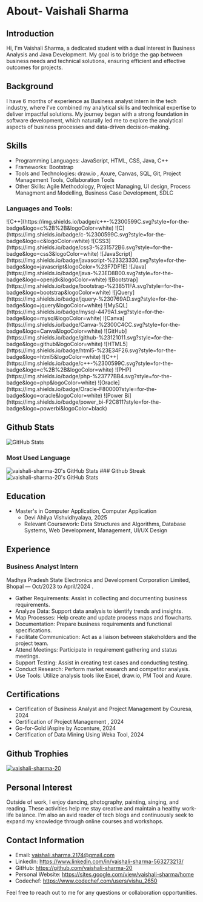 # About- Vaishali Sharma
## Introduction
Hi, I'm Vaishali Sharma, a dedicated student with a dual interest in Business Analysis and Java Development. My goal is to bridge the gap between business needs and technical solutions, ensuring efficient and effective outcomes for projects.

## Background
I have 6 months of experience as Business analyst intern in the tech industry, where I’ve combined my analytical skills and technical expertise to deliver impactful solutions. My journey began with a strong foundation in software development, which naturally led me to explore the analytical aspects of business processes and data-driven decision-making.

## Skills
- Programming Languages: JavaScript, HTML, CSS, Java, C++
- Frameworks: Bootstrap
- Tools and Technologies: draw.io , Axure, Canvas, SQL, Git, Project Management Tools, Collaboration Tools
- Other Skills: Agile Methodology, Project Managing, UI design, Process Managment and Modelling, Business Case Development, SDLC
<h3 align="left">Languages and Tools:</h3>
![C++](https://img.shields.io/badge/c++-%2300599C.svg?style=for-the-badge&logo=c%2B%2B&logoColor=white) ![C](https://img.shields.io/badge/c-%2300599C.svg?style=for-the-badge&logo=c&logoColor=white) ![CSS3](https://img.shields.io/badge/css3-%231572B6.svg?style=for-the-badge&logo=css3&logoColor=white) ![JavaScript](https://img.shields.io/badge/javascript-%23323330.svg?style=for-the-badge&logo=javascript&logoColor=%23F7DF1E) ![Java](https://img.shields.io/badge/java-%23ED8B00.svg?style=for-the-badge&logo=openjdk&logoColor=white) ![Bootstrap](https://img.shields.io/badge/bootstrap-%238511FA.svg?style=for-the-badge&logo=bootstrap&logoColor=white) ![jQuery](https://img.shields.io/badge/jquery-%230769AD.svg?style=for-the-badge&logo=jquery&logoColor=white) ![MySQL](https://img.shields.io/badge/mysql-4479A1.svg?style=for-the-badge&logo=mysql&logoColor=white) ![Canva](https://img.shields.io/badge/Canva-%2300C4CC.svg?style=for-the-badge&logo=Canva&logoColor=white) ![GitHub](https://img.shields.io/badge/github-%23121011.svg?style=for-the-badge&logo=github&logoColor=white) ![HTML5](https://img.shields.io/badge/html5-%23E34F26.svg?style=for-the-badge&logo=html5&logoColor=white) ![C++](https://img.shields.io/badge/c++-%2300599C.svg?style=for-the-badge&logo=c%2B%2B&logoColor=white) ![PHP](https://img.shields.io/badge/php-%23777BB4.svg?style=for-the-badge&logo=php&logoColor=white) ![Oracle](https://img.shields.io/badge/Oracle-F80000?style=for-the-badge&logo=oracle&logoColor=white) ![Power Bi](https://img.shields.io/badge/power_bi-F2C811?style=for-the-badge&logo=powerbi&logoColor=black)

## Github Stats
![GitHub Stats](https://github-readme-stats.vercel.app/api?username=vaishali-sharma-20&theme=dark&show_icons=true&hide_border=true&count_private=true)
### Most Used Language
<img src="https://github-readme-stats.vercel.app/api/top-langs/?username=vaishali-sharma-20&theme=dark&show_icons=true&hide_border=true&layout=compact" alt="vaishali-sharma-20's GitHub Stats" />
### Github Streak
<img src="https://github-readme-streak-stats.herokuapp.com/?user=vaishali-sharma-20&theme=dark&hide_border=true" alt="vaishali-sharma-20's GitHub Stats" />

## Education
- Master's in Computer Application, Computer Application  
  - Devi Ahilya Vishvidhyalaya, 2025 
  - Relevant Coursework: Data Structures and Algorithms, Database Systems, Web Development, Management, UI/UX Design
## Experience
### Business Analyst Intern
Madhya Pradesh State Electronics and Development Corporation Limited, Bhopal — Oct/2023 to April/2024 .
- Gather Requirements: Assist in collecting and documenting business requirements.
- Analyze Data: Support data analysis to identify trends and insights.
- Map Processes: Help create and update process maps and flowcharts.
- Documentation: Prepare business requirements and functional specifications.
- Facilitate Communication: Act as a liaison between stakeholders and the project team.
- Attend Meetings: Participate in requirement gathering and status meetings.
- Support Testing: Assist in creating test cases and conducting testing.
- Conduct Research: Perform market research and competitor analysis.
- Use Tools: Utilize analysis tools like Excel, draw.io, PM Tool and Axure.

## Certifications
- Certification of Business Analyst and Project Management by Couresa, 2024
- Certification of Project Management , 2024
- Go-for-Gold iAspire by Accenture, 2024
- Certification of Data Mining Using Weka Tool, 2024

## Github Trophies
<p align="left"> <a href="https://github.com/ryo-ma/github-profile-trophy"><img src="https://github-profile-trophy.vercel.app/?username=vaishali-sharma-20" alt="vaishali-sharma-20" /></a> </p>

## Personal Interest
Outside of work, I enjoy dancing, photography, painting, singing, and reading. These activities help me stay creative and maintain a healthy work-life balance. I'm also an avid reader of tech blogs and continuously seek to expand my knowledge through online courses and workshops.

## Contact Information
- Email: vaishali.sharma.2174@gmail.com
- LinkedIn: https://www.linkedin.com/in/vaishali-sharma-563273213/
- GitHub: https://github.com/vaishali-sharma-20
- Personal Website: https://sites.google.com/view/vaishali-sharma/home
- Codechef: https://www.codechef.com/users/vishu_2650

Feel free to reach out to me for any questions or collaboration opportunities.
